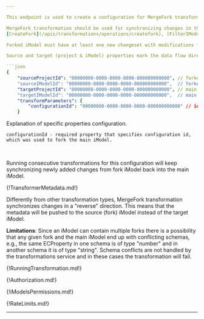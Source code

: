 ```yaml
---

This endpoint is used to create a configuration for MergeFork transformation.

MergeFork transformation should be used for synchronizing changes in the "reverse" (*fork -> main*) direction with Forks created using one of
[CreateFork](/apis/transformations/operations/createfork), [FilterIModel](/apis/transformations/operations/filterimodel), [FilterSubCategories](/apis/transformations/operations/filtersubcategories), [FilterByViewDefinition](/apis/transformations/operations/filterbyviewdefinition) transformations. Forks created using ["Fork iModel" operation in iModels API](/apis/imodels-v2/operations/fork-imodel/) should be synchronized using [MergeIModel](/apis/transformations/operations/mergeimodel) transformation.

Forked iModel must have at least one new changeset with modifications for merging to succeed.

Source and target (project & iModel) properties mark the data flow direction. That said MergeFork configuration's sourceProjectId/IModelId and targetProjectId/IModelId properties must be switched places as compared to the configuration that was used to fork the iModel.

```json
{
    "sourceProjectId": "00000000-0000-0000-0000-000000000000", // forked iModel's project id
    "sourceIModelId": "00000000-0000-0000-0000-000000000000",  // forked iModel's id
    "targetProjectId": "00000000-0000-0000-0000-000000000000", // main iModel's project id
    "targetIModelId": "00000000-0000-0000-0000-000000000000",  // main iModel's id
    "transformParameters": {
        "configurationId": "00000000-0000-0000-0000-000000000000" // id of a configuration that was used to create the fork
    }
```

Explanation of specific properties configuration.
```
configurationId - required property that specifies configuration id, which was used to fork the main iModel.
```
<br/>

Running consecutive transformations for this configuration will keep synchronizing newly added changes from fork iModel back into the main iModel.

{!TransformerMetadata.md!}

Differently from other transformation types, MergeFork transformation synchronizes changes in a "reverse" direction. This means that the metadata will be pushed to the source (fork) iModel instead of the target iModel.

**Limitations**: Since an iModel can contain multiple forks there is a possibility that any given fork and the main iModel end up with conflicting schemas, e.g., the same ECProperty in one schema is of type "number" and in another schema it is of type "string". Schema conflicts are not handled by the transformations service and in these cases the transformation will fail.

{!RunningTransformation.md!}

{!Authorization.md!}

{!iModelsPermissions.md!}

{!RateLimits.md!}

---
```

